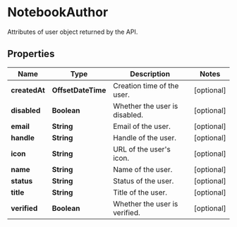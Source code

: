 # NotebookAuthor

Attributes of user object returned by the API.

## Properties

| Name          | Type               | Description                   | Notes      |
| ------------- | ------------------ | ----------------------------- | ---------- |
| **createdAt** | **OffsetDateTime** | Creation time of the user.    | [optional] |
| **disabled**  | **Boolean**        | Whether the user is disabled. | [optional] |
| **email**     | **String**         | Email of the user.            | [optional] |
| **handle**    | **String**         | Handle of the user.           | [optional] |
| **icon**      | **String**         | URL of the user&#39;s icon.   | [optional] |
| **name**      | **String**         | Name of the user.             | [optional] |
| **status**    | **String**         | Status of the user.           | [optional] |
| **title**     | **String**         | Title of the user.            | [optional] |
| **verified**  | **Boolean**        | Whether the user is verified. | [optional] |
